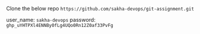 Clone the below repo
`https://github.com/sakha-devops/git-assignment.git`

user_name: `sakha-devops`
password: `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`
